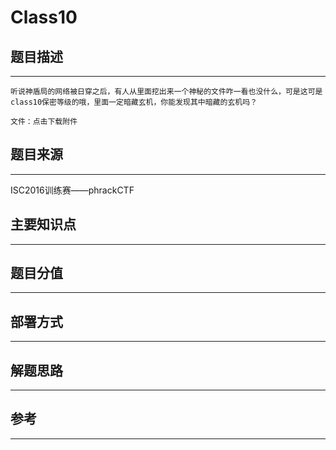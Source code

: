 # Class10

## 题目描述
---
```
听说神盾局的网络被日穿之后，有人从里面挖出来一个神秘的文件咋一看也没什么，可是这可是class10保密等级的哦，里面一定暗藏玄机，你能发现其中暗藏的玄机吗？

文件：点击下载附件
```

## 题目来源
---
ISC2016训练赛——phrackCTF

## 主要知识点
---


## 题目分值
---


## 部署方式
---


## 解题思路
---


## 参考
---

